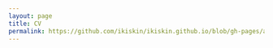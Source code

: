 ```yaml
---
layout: page
title: CV
permalink: https://github.com/ikiskin/ikiskin.github.io/blob/gh-pages/assets/files/CVIvan_Kiskin_10-2022.pdf
---
```

